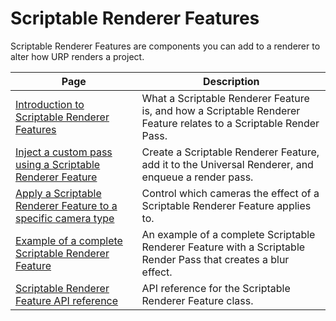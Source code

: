# Scriptable Renderer Features

Scriptable Renderer Features are components you can add to a renderer to alter how URP renders a project.

|Page|Description|
|-|-|
|[Introduction to Scriptable Renderer Features](intro-to-scriptable-renderer-features.md)|What a Scriptable Renderer Feature is, and how a Scriptable Renderer Feature relates to a Scriptable Render Pass.|
|[Inject a custom pass using a Scriptable Renderer Feature](inject-a-pass-using-a-scriptable-renderer-feature.md)|Create a Scriptable Renderer Feature, add it to the Universal Renderer, and enqueue a render pass.|
|[Apply a Scriptable Renderer Feature to a specific camera type](apply-scriptable-feature-to-specific-camera.md)|Control which cameras the effect of a Scriptable Renderer Feature applies to.|
|[Example of a complete Scriptable Renderer Feature](../create-custom-renderer-feature.md)|An example of a complete Scriptable Renderer Feature with a Scriptable Render Pass that creates a blur effect.|
|[Scriptable Renderer Feature API reference](scriptable-renderer-feature-reference.md)|API reference for the Scriptable Renderer Feature class.|
